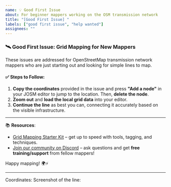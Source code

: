 ```yaml
---
name: 💡 Good First Issue
about: For beginner mappers working on the OSM transmission network
title: "[Good First Issue] "
labels: ["good first issue", "help wanted"]
assignees: ""
---
```


### 🛰️ Good First Issue: Grid Mapping for New Mappers

These issues are addressed for OpenStreetMap transmission network mappers who are just starting out and looking for simple lines to map.

#### ✅ Steps to Follow:

1. **Copy the coordinates** provided in the issue and press **"Add a node"** in your JOSM editor to jump to the location. Then, **delete the node**.
2. **Zoom out** and **load the local grid data** into your editor.
3. **Continue the line** as best you can, connecting it accurately based on the visible infrastructure.

---

📚 **Resources**:
- [Grid Mapping Starter Kit](https://github.com/open-energy-transition/grid-mapping-starter-kit) – get up to speed with tools, tagging, and techniques.
- [Join our community on Discord](https://discord.gg/a5znpdFWfD) – ask questions and get **free training/support** from fellow mappers!

Happy mapping! 🌍⚡

---

Coordinates:
Screenshot of the line:
